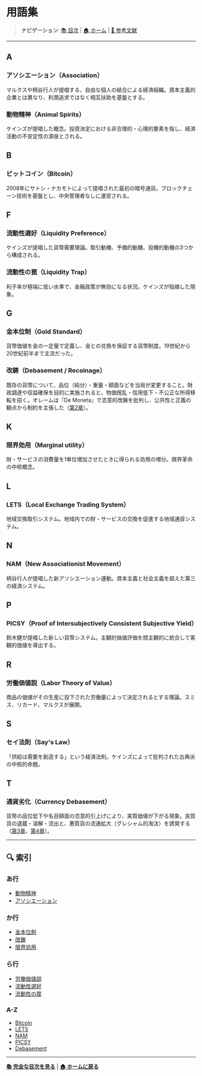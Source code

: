 # 用語集

> **ナビゲーション**: [📚 目次](../chapters/目次.md) | [🏠 ホーム](../README.md) | [📖 参考文献](../references/参考文献.md)

---

## A

### アソシエーション（Association）
マルクスや柄谷行人が提唱する、自由な個人の結合による経済組織。資本主義的企業とは異なり、利潤追求ではなく相互扶助を基盤とする。

### 動物精神（Animal Spirits）
ケインズが提唱した概念。投資決定における非合理的・心理的要素を指し、経済活動の不安定性の源泉とされる。

## B

### ビットコイン（Bitcoin）
2008年にサトシ・ナカモトによって提唱された最初の暗号通貨。ブロックチェーン技術を基盤とし、中央管理者なしに運営される。

## F

### 流動性選好（Liquidity Preference）
ケインズが提唱した貨幣需要理論。取引動機、予備的動機、投機的動機の3つから構成される。

### 流動性の罠（Liquidity Trap）
利子率が極端に低い水準で、金融政策が無効になる状況。ケインズが指摘した現象。

## G

### 金本位制（Gold Standard）
貨幣価値を金の一定量で定義し、金との兑換を保証する貨幣制度。19世紀から20世紀前半まで主流だった。

### 改鋳（Debasement / Recoinage）
既存の貨幣について、品位（純分）・重量・額面などを当局が変更すること。財政調達や収益確保を目的に実施されると、物価撹乱・信用低下・不公正な所得移転を招く。オレームは『De Moneta』で恣意的改鋳を批判し、公共性と正義の観点から制約を主張した（[第2章](../chapters/第02章_ニコラ・オレーム.md)）。

## K

### 限界効用（Marginal utility）
財・サービスの消費量を1単位増加させたときに得られる効用の増分。限界革命の中核概念。

## L

### LETS（Local Exchange Trading System）
地域交換取引システム。地域内での財・サービスの交換を促進する地域通貨システム。

## N

### NAM（New Associationist Movement）
柄谷行人が提唱した新アソシエーション運動。資本主義と社会主義を超えた第三の経済システム。

## P

### PICSY（Proof of Intersubjectively Consistent Subjective Yield）
鈴木健が提唱した新しい貨幣システム。主観的価値評価を間主観的に統合して客観的価値を導出する。

## R

### 労働価値説（Labor Theory of Value）
商品の価値がその生産に投下された労働量によって決定されるとする理論。スミス、リカード、マルクスが展開。

## S

### セイ法則（Say's Law）
「供給は需要を創造する」という経済法則。ケインズによって批判された古典派の中核的命題。

## T

### 通貨劣化（Currency Debasement）
貨幣の品位低下や名目額面の恣意的引上げにより、実質価値が下がる現象。良質貨の退蔵・溶解・流出と、悪質貨の流通拡大（グレシャム的淘汰）を誘発する（[第3章](../chapters/第03章_ニコラウス・コペルニクス.md)、[第4章](../chapters/第04章_トマス・グレシャム.md)）。

---

## 🔍 索引

### あ行
- [動物精神](#動物精神animal-spirits)
- [アソシエーション](#アソシエーションassociation)

### か行
- [金本位制](#金本位制gold-standard)
- [改鋳](#改鋳debasement--recoinage)
- [限界効用](#限界効用marginal-utility)

### ら行
- [労働価値説](#労働価値説labor-theory-of-value)
- [流動性選好](#流動性選好liquidity-preference)
- [流動性の罠](#流動性の罠liquidity-trap)

### A-Z
- [Bitcoin](#ビットコインbitcoin)
- [LETS](#letslocal-exchange-trading-system)
- [NAM](#namnew-associationist-movement)
- [PICSY](#picsyproof-of-intersubjectively-consistent-subjective-yield)
 - [Debasement](#改鋳debasement--recoinage)

---

**[📚 完全な目次を見る](../chapters/目次.md)** | **[🏠 ホームに戻る](../README.md)**
